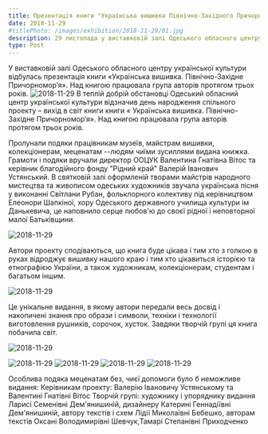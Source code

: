 ```yaml
---
title: Презентація книги "Українська вишивка Північно-Західного Причорномор'я"
date: 2018-11-29
#titlePhoto: /images/exhibition/2018-11-29/01.jpg
description: 29 листопада у виставковій залі Одеського обласного центру української культури (вул. Польська, 20) відбулася урочиста презентація книги "Українська вишивка Північно-Західного Причорномор'я".
type: Post
---
```

У виставковій залі Одеського обласного центру української культури відбулась презентація книги «Українська вишивка. Півнiчно-Західне Причорномор’я». Над книгою працювала група авторів протягом трьох років. 
![2018-11-29](/images/exhibition/2018-11-29/01800.jpg)
В теплій добрій обстановці Одеський обласний центр української культури відзначив день народження спільного проекту – вихід в світ книги книги « Українська вишивка. Півнiчно-Західне Причорномор’я». Над книгою працювала група авторів протягом трьох років.

Пролунали подяки працівникам музеїв, майстрам вишивки, колекціонерам, меценатам --людям  чиїми зусиллями видана книжка. Грамоти і подяки вручали директор ООЦУК Валентина Гнатівна Вітос та керівник благодійного фонду "Рідний край" Валерій Іванович Устянський. В святковій залі оформленій творами майстрів народного мистецтва та живописом одеських художників звучала українська пісня у виконанні Світлани Рубан, фольклорного колективу під керівництвом Елеонори Шапкіної, хору Одеського державного училища культури ім Данькевича, це наповнило серце любов'ю до своєї рідної і неповторної малої Батьківщини.

![2018-11-29](/images/exhibition/2018-11-29/02800.jpg)

Автори проекту сподіваються, що книга буде цікава і тим хто з голкою в руках відроджує вишивку нашого краю і тим хто цікавиться історією та етнографією України, а також художникам, колекціонерам, студентам і багатьом іншим.

![2018-11-29](/images/exhibition/2018-11-29/03800.jpg)

Це унікальне видання, в якому автори передали весь досвід і накопичені знання про образи і символи, техніки і технології виготовлення рушників, сорочок, хусток. Завдяки творчій групі ця книга побачила світ.

![2018-11-29](/images/exhibition/2018-11-29/04800.jpg)

![2018-11-29](/images/exhibition/2018-11-29/05800.jpg)
![2018-11-29](/images/exhibition/2018-11-29/06800.jpg)
![2018-11-29](/images/exhibition/2018-11-29/07800.jpg)
![2018-11-29](/images/exhibition/2018-11-29/08800.jpg)

Особлива подяка меценатам без, чиєї допомоги було б неможливе видання:
Керівникам проекту:
 Валерію Івановичу Устянському та 
 Валентині Гнатівні Вітос
Творчій групі: 
художнику і упоряднику видання Ларисі Семенівні Дем'янишиній,
дизайнеру Катерині Геннадіївні Дем'янишиній,
автору текстів і схем Лідії Миколаївні Бебешко,
авторам текстів  Оксані Володимирівні Шевчук,Тамарі Степанівні Приходченко
